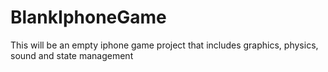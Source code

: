 # BlankIphoneGame
This will be an empty iphone game project that includes graphics, physics, sound and state management
